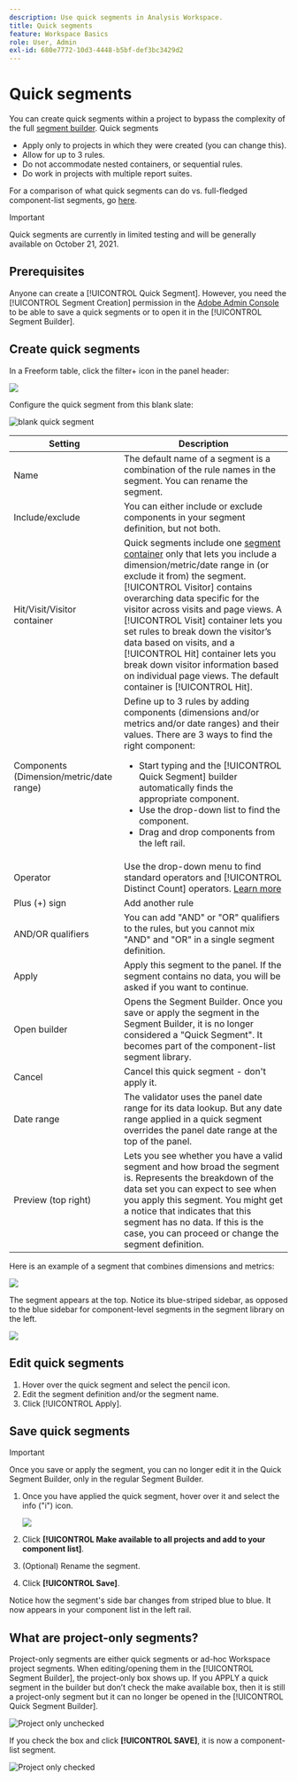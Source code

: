 ```yaml
---
description: Use quick segments in Analysis Workspace.
title: Quick segments
feature: Workspace Basics
role: User, Admin
exl-id: 680e7772-10d3-4448-b5bf-def3bc3429d2
---
```

# Quick segments

You can create quick segments within a project to bypass the complexity of the full [segment builder](/help/components/segmentation/segmentation-workflow/seg-build.md). Quick segments

* Apply only to projects in which they were created (you can change this).
* Allow for up to 3 rules.
* Do not accommodate nested containers, or sequential rules.
* Do work in projects with multiple report suites.

For a comparison of what quick segments can do vs. full-fledged component-list segments, go [here](/help/analyze/analysis-workspace/components/segments/t-freeform-project-segment.md). 

>[!IMPORTANT]
> Quick segments are currently in limited testing and will be generally available on October 21, 2021.

## Prerequisites

Anyone can create a [!UICONTROL Quick Segment]. However, you need the [!UICONTROL Segment Creation] permission in the [Adobe Admin Console](https://experienceleague.adobe.com/docs/analytics/admin/admin-console/permissions/summary-tables.html?lang=en#analytics-tools) to be able to save a quick segments or to open it in the [!UICONTROL Segment Builder].

## Create quick segments

In a Freeform table, click the filter+ icon in the panel header: 

![](assets/quick-seg1.png)

Configure the quick segment from this blank slate:

![blank quick segment](assets/qs-blank-slate.png)

| Setting | Description |
| --- | --- |
| Name | The default name of a segment is a combination of the rule names in the segment. You can rename the segment. |
| Include/exclude | You can either include or exclude components in your segment definition, but not both. |
| Hit/Visit/Visitor container | Quick segments include one [segment container](https://experienceleague.adobe.com/docs/analytics/components/segmentation/seg-overview.html?lang=en#section_AF2A28BE92474DB386AE85743C71B2D6) only that lets you include a dimension/metric/date range in (or exclude it from) the segment. [!UICONTROL Visitor] contains overarching data specific for the visitor across visits and page views. A [!UICONTROL Visit] container lets you set rules to break down the visitor’s data based on visits, and a [!UICONTROL Hit] container lets you break down visitor information based on individual page views. The default container is [!UICONTROL Hit]. |
| Components (Dimension/metric/date range) | Define up to 3 rules by adding components (dimensions and/or metrics and/or date ranges) and their values. There are 3 ways to find the right component:<ul><li>Start typing and the [!UICONTROL Quick Segment] builder automatically finds the appropriate component.</li><li>Use the drop-down list to find the component.</li><li>Drag and drop components from the left rail.</li></ul>  |
| Operator | Use the drop-down menu to find standard operators and [!UICONTROL Distinct Count] operators. [Learn more](https://experienceleague.adobe.com/docs/analytics/components/segmentation/segment-reference/seg-operators.html?lang=en) |
| Plus (+) sign | Add another rule |
| AND/OR qualifiers | You can add "AND" or "OR" qualifiers to the rules, but you cannot mix "AND" and "OR" in a single segment definition. |
| Apply | Apply this segment to the panel. If the segment contains no data, you will be asked if you want to continue. |
| Open builder | Opens the Segment Builder. Once you save or apply the segment in the Segment Builder, it is no longer considered a "Quick Segment". It becomes part of the component-list segment library. |
| Cancel | Cancel this quick segment - don't apply it. |
| Date range | The validator uses the panel date range for its data lookup. But any date range applied in a quick segment overrides the panel date range at the top of the panel.  |
| Preview (top right) | Lets you see whether you have a valid segment and how broad the segment is. Represents the breakdown of the data set you can expect to see when you apply this segment. You might get a notice that indicates that this segment has no data. If this is the case, you can proceed or change the segment definition. |

Here is an example of a segment that combines dimensions and metrics:

![](assets/quick-seg2.png)

The segment appears at the top. Notice its blue-striped sidebar, as opposed to the blue sidebar for component-level segments in the segment library on the left.

![](assets/quick-seg5.png)

## Edit quick segments

1. Hover over the quick segment and select the pencil icon.
1. Edit the segment definition and/or the segment name.
1. Click [!UICONTROL Apply].

## Save quick segments

>[!IMPORTANT]
>Once you save or apply the segment, you can no longer edit it in the Quick Segment Builder, only in the regular Segment Builder.

1. Once you have applied the quick segment, hover over it and select the info ("i") icon.

   ![](assets/quick-seg6.png)

1. Click **[!UICONTROL Make available to all projects and add to your component list]**.
1. (Optional) Rename the segment.
1. Click **[!UICONTROL Save]**.

Notice how the segment's side bar changes from striped blue to blue. It now appears in your component list in the left rail.

## What are project-only segments?

Project-only segments are either quick segments or ad-hoc Workspace project segments. When editing/opening them in the [!UICONTROL Segment Builder], the project-only box  shows up. If you APPLY a quick segment in the builder but don’t check the make available box, then it is still a project-only segment but it can no longer be opened in the [!UICONTROL Quick Segment Builder]. 

![Project only unchecked](assets/project-only-unchecked.png)

If you check the box and click **[!UICONTROL SAVE]**, it is now a component-list segment.

![Project only checked](assets/project-only-checked.png)

